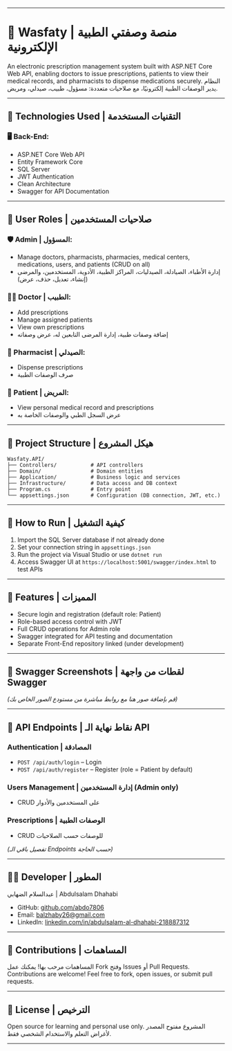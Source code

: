 
---

# 🏥 Wasfaty | منصة وصفتي الطبية الإلكترونية

An electronic prescription management system built with ASP.NET Core Web API, enabling doctors to issue prescriptions, patients to view their medical records, and pharmacists to dispense medications securely.
النظام يدير الوصفات الطبية إلكترونيًا، مع صلاحيات متعددة: مسؤول، طبيب، صيدلي، ومريض.

---

## 🔧 Technologies Used | التقنيات المستخدمة

### 🖥 Back-End:

* ASP.NET Core Web API
* Entity Framework Core
* SQL Server
* JWT Authentication
* Clean Architecture
* Swagger for API Documentation

---

## 👥 User Roles | صلاحيات المستخدمين

### 🛡 Admin | المسؤول:

* Manage doctors, pharmacists, pharmacies, medical centers, medications, users, and patients (CRUD on all)
* إدارة الأطباء، الصيادلة، الصيدليات، المراكز الطبية، الأدوية، المستخدمين، والمرضى (إنشاء، تعديل، حذف، عرض)

### 👨‍⚕️ Doctor | الطبيب:

* Add prescriptions
* Manage assigned patients
* View own prescriptions
* إضافة وصفات طبية، إدارة المرضى التابعين له، عرض وصفاته

### 💊 Pharmacist | الصيدلي:

* Dispense prescriptions
* صرف الوصفات الطبية

### 👤 Patient | المريض:

* View personal medical record and prescriptions
* عرض السجل الطبي والوصفات الخاصة به

---

## 📁 Project Structure | هيكل المشروع

```
Wasfaty.API/
├── Controllers/           # API controllers  
├── Domain/                # Domain entities  
├── Application/           # Business logic and services  
├── Infrastructure/        # Data access and DB context  
├── Program.cs             # Entry point  
└── appsettings.json       # Configuration (DB connection, JWT, etc.)
```

---

## 🚀 How to Run | كيفية التشغيل

1. Import the SQL Server database if not already done
2. Set your connection string in `appsettings.json`
3. Run the project via Visual Studio or use `dotnet run`
4. Access Swagger UI at `https://localhost:5001/swagger/index.html` to test APIs

---

## 🌟 Features | المميزات

* Secure login and registration (default role: Patient)
* Role-based access control with JWT
* Full CRUD operations for Admin role
* Swagger integrated for API testing and documentation
* Separate Front-End repository linked (under development)

---

## 📸 Swagger Screenshots | لقطات من واجهة Swagger

*(قم بإضافة صور هنا مع روابط مباشرة من مستودع الصور الخاص بك)*

---

## 📡 API Endpoints | نقاط نهاية الـ API

### Authentication | المصادقة

* `POST /api/auth/login` – Login
* `POST /api/auth/register` – Register (role = Patient by default)

### Users Management | إدارة المستخدمين (Admin only)

* CRUD على المستخدمين والأدوار

### Prescriptions | الوصفات الطبية

* CRUD للوصفات حسب الصلاحيات

*(تفصيل باقي الـ Endpoints حسب الحاجة)*

---

## 👨‍💻 Developer | المطور

عبدالسلام الضهابي | Abdulsalam Dhahabi

* GitHub: [github.com/abdo7806](https://github.com/abdo7806)
* Email: [balzhaby26@gmail.com](mailto:balzhaby26@gmail.com)
* LinkedIn: [linkedin.com/in/abdulsalam-al-dhahabi-218887312](https://linkedin.com/in/abdulsalam-al-dhahabi-218887312)

---

## 🤝 Contributions | المساهمات

المساهمات مرحب بها! يمكنك عمل Fork وفتح Issues أو Pull Requests.
Contributions are welcome! Feel free to fork, open issues, or submit pull requests.

---

## 📃 License | الترخيص

Open source for learning and personal use only.
المشروع مفتوح المصدر لأغراض التعلم والاستخدام الشخصي فقط.

---

